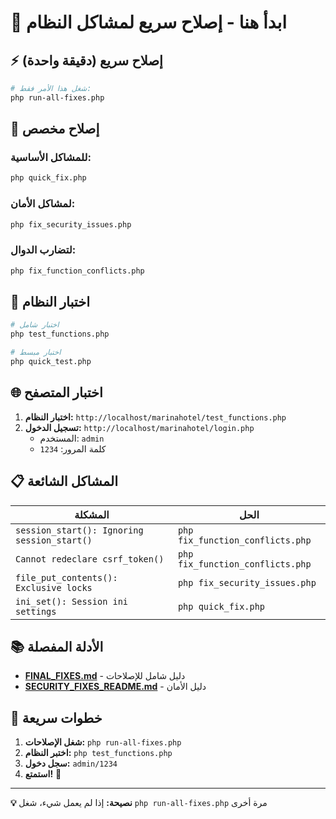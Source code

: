 # 🚀 ابدأ هنا - إصلاح سريع لمشاكل النظام

## ⚡ إصلاح سريع (دقيقة واحدة)

```bash
# شغل هذا الأمر فقط:
php run-all-fixes.php
```

## 🔧 إصلاح مخصص

### للمشاكل الأساسية:
```bash
php quick_fix.php
```

### لمشاكل الأمان:
```bash
php fix_security_issues.php
```

### لتضارب الدوال:
```bash
php fix_function_conflicts.php
```

## 🧪 اختبار النظام

```bash
# اختبار شامل
php test_functions.php

# اختبار مبسط
php quick_test.php
```

## 🌐 اختبار المتصفح

1. **اختبار النظام:** `http://localhost/marinahotel/test_functions.php`
2. **تسجيل الدخول:** `http://localhost/marinahotel/login.php`
   - المستخدم: `admin`
   - كلمة المرور: `1234`

## 📋 المشاكل الشائعة

| المشكلة | الحل |
|---------|------|
| `session_start(): Ignoring session_start()` | `php fix_function_conflicts.php` |
| `Cannot redeclare csrf_token()` | `php fix_function_conflicts.php` |
| `file_put_contents(): Exclusive locks` | `php fix_security_issues.php` |
| `ini_set(): Session ini settings` | `php quick_fix.php` |

## 📚 الأدلة المفصلة

- **[FINAL_FIXES.md](FINAL_FIXES.md)** - دليل شامل للإصلاحات
- **[SECURITY_FIXES_README.md](SECURITY_FIXES_README.md)** - دليل الأمان

## 🎯 خطوات سريعة

1. **شغل الإصلاحات:** `php run-all-fixes.php`
2. **اختبر النظام:** `php test_functions.php`  
3. **سجل دخول:** `admin/1234`
4. **استمتع!** 🎉

---

**💡 نصيحة:** إذا لم يعمل شيء، شغل `php run-all-fixes.php` مرة أخرى